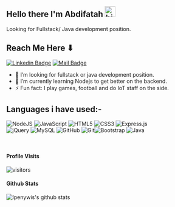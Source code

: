 ## Hello there I'm Abdifatah <img src="https://user-images.githubusercontent.com/1303154/88677602-1635ba80-d120-11ea-84d8-d263ba5fc3c0.gif" width="28px" alt="hi">

Looking for Fullstack/ Java development position.

## Reach Me Here ⬇

[![Linkedin Badge](https://img.shields.io/badge/-LinkedIn-0e76a8?style=flat&labelColor=0e76a8&logo=linkedin&logoColor=white)](https://www.linkedin.com/in/abdifatah-abdulkadir/) 
[![Mail Badge](https://img.shields.io/badge/-Email-c0392b?style=flat&labelColor=c0392b&logo=gmail&logoColor=white)](mailto:apdifata1@gmail.com)

<!-- TODO: Add last video link -->

- 🔭 I’m looking for fullstack or java development position.
- 🤔 I’m currently learning Nodejs to get better on the backend.
- ⚡ Fun fact: I play games, football and do IoT staff on the side.

## Languages i have used:-

<img alt="NodeJS" src="https://img.shields.io/badge/node.js%20-%2343853D.svg?&style=for-the-badge&logo=node.js&logoColor=white"/> <img alt="JavaScript" src="https://img.shields.io/badge/javascript%20-%23323330.svg?&style=for-the-badge&logo=javascript&logoColor=%23F7DF1E"/> <img alt="HTML5" src="https://img.shields.io/badge/html5%20-%23E34F26.svg?&style=for-the-badge&logo=html5&logoColor=white"/> <img alt="CSS3" src="https://img.shields.io/badge/css3%20-%231572B6.svg?&style=for-the-badge&logo=css3&logoColor=white"/> <img alt="Express.js" src="https://img.shields.io/badge/express.js%20-%23404d59.svg?&style=for-the-badge"/><br> <img alt="jQuery" src="https://img.shields.io/badge/jquery%20-%230769AD.svg?&style=for-the-badge&logo=jquery&logoColor=white"/> <img alt="MySQL" src="https://img.shields.io/badge/mysql-%2300f.svg?&style=for-the-badge&logo=mysql&logoColor=white"/>  <img alt="GitHub" src="https://img.shields.io/badge/github%20-%23121011.svg?&style=for-the-badge&logo=github&logoColor=white"/> <img alt="Git" src="https://img.shields.io/badge/git%20-%23F05033.svg?&style=for-the-badge&logo=git&logoColor=white"/><img alt="Bootstrap" src="https://img.shields.io/badge/bootstrap%20-%23563D7C.svg?&style=for-the-badge&logo=bootstrap&logoColor=white"/> <img alt="Java" src="https://img.shields.io/badge/java-%23ED8B00.svg?&style=for-the-badge&logo=java&logoColor=white"/>

<br />

#### Profile Visits 

![visitors](https://visitor-badge.glitch.me/badge?page_id=abdifatahAbdulkadir)

#### Github Stats

![Ipenywis's github stats](https://github-readme-stats.vercel.app/api?username=abdifatahAbdulkadir&count_private=true&theme=tokyonight&hide=contribs,prs)



